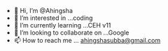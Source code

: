 - 👋 Hi, I’m @Ahingsha
- 👀 I’m interested in ...coding 
- 🌱 I’m currently learning ...CEH v11
- 💞️ I’m looking to collaborate on ...Google 
- 📫 How to reach me ... ahingshasubba@gmail.com 

<!---
Ahingsha/Ahingsha is a ✨ special ✨ repository because its `README.md` (this file) appears on your GitHub profile.
You can click the Preview link to take a look at your changes.
--->

